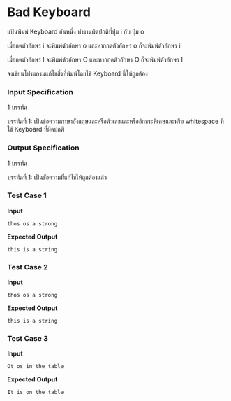 # Bad Keyboard

แป้นพิมพ์ Keyboard อันหนึ่ง ทำงานผิดปกติที่ปุ่ม i กับ ปุ่ม o

เมื่อกดตัวอักษร i จะพิมพ์ตัวอักษร o และหากกดตัวอักษร o ก็จะพิมพ์ตัวอักษร i

​เมื่อกดตัวอักษร I จะพิมพ์ตัวอักษร O และหากกดตัวอักษร O ก็จะพิมพ์ตัวอักษร I

จงเขียนโปรแกรมแก้ไขสิ่งที่พิมพ์โดยใช้ Keyboard นี้ให้ถูกต้อง

### Input Specification

1 บรรทัด

บรรทัดที่ 1: เป็นข้อความภาษาอังกฤษและหรือตัวเลขและหรืออักขระพิเศษและหรือ whitespace ที่ใช้ Keyboard ที่ผิดปกติ

### Output Specification

1 บรรทัด

บรรทัดที่ 1: เป็นขัอความที่แก้ไขให้ถูกต้องแล้ว



### Test Case 1

**Input**

```
thos os a strong
```
**Expected Output**

```
this is a string
```


### Test Case 2

**Input**

```
thos os a strong
```
**Expected Output**

```
this is a string
```


### Test Case 3

**Input**

```
Ot os in the table
```
**Expected Output**

```
It is on the table
```
